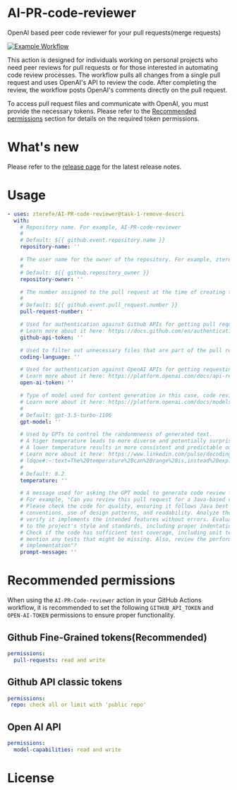 # AI-PR-code-reviewer
OpenAI based peer code reviewer for your pull requests(merge requests)

[![Example Workflow](https://github.com/zterefe/code-reviwer-tester/actions/workflows/ai-code-reviewer.yml/badge.svg?branch=task-1-test)](https://github.com/zterefe/code-reviwer-tester/actions/workflows/ai-code-reviewer.yml)

This action is designed for individuals working on personal projects who need peer reviews for pull requests or for those interested in automating code review processes. The workflow pulls all changes from a single pull request and uses OpenAI's API to review the code. After completing the review, the workflow posts OpenAI's comments directly on the pull request.

To access pull request files and communicate with OpenAI, you must provide the necessary tokens. Please refer to the [Recommended permissions](#Recommended-permissions) section for details on the required token permissions.

# What's new

Please refer to the [release page](https://github.com/zterefe/AI-PR-code-reviewer/releases/latest) for the latest release notes.

# Usage

<!-- start usage -->
```yaml
- uses: zterefe/AI-PR-code-reviewer@task-1-remove-descri
  with:
    # Repository name. For example, AI-PR-code-reviewer
    #
    # Default: ${{ github.event.repository.name }}
    repository-name: ''

    # The user name for the owner of the repository. For example, zterefe
    #
    # Default: ${{ github.repository_owner }}
    repository-owner: ''

    # The number assigned to the pull request at the time of creating the pull request(Github does that automtically)
    #
    # Default: ${{ github.event.pull_request.number }}
    pull-request-number: ''

    # Used for authentication against Github APIs for getting pull request changes and posting review comments
    # Learn more about it here: https://docs.github.com/en/authentication/keeping-your-account-and-data-secure/managing-your-personal-access-tokens 
    github-api-token: ''

    # Used to filter out unnecessary files that are part of the pull requests to avoid sending them for code review. Example value, Java
    coding-language: ''

    # Used for authentication against OpenAI APIs for getting requesting code review.
    # Learn more about it here: https://platform.openai.com/docs/api-reference/introduction
    open-ai-token: ''

    # Type of model used for content generation in this case, code review.
    # Learn more about it here: https://platform.openai.com/docs/models
    #
    # Default: gpt-3.5-turbo-1106
    gpt-model: ''

    # Used by GPTs to control the randonmneess of generated text.
    # A higer temperature leads to more diverse and potentially surprising responses, 
    # A lower temperature results in more consistent and predictable outputs.
    # Learn more about it here: https://www.linkedin.com/pulse/decoding-gpts-temperature-setting-gaurav-shivhare- 
    # ldqoe#:~:text=The%20temperature%20can%20range%20is,instead%20explores%20more%20varied%20options.
    #
    # Default: 0.2
    temperature: ''

    # A message used for asking the GPT model to generate code review for a given file.
    # For example, "Can you review this pull request for a Java-based codebase? 
    # Please check the code for quality, ensuring it follows Java best practices like proper naming 
    # conventions, use of design patterns, and readability. Analyze the logic and functionality to 
    # verify it implements the intended features without errors. Evaluate whether the code adheres 
    # to the project's style and standards, including proper indentation, comments, and formatting. 
    # Check if the code has sufficient test coverage, including unit tests for edge cases, and 
    # mention any tests that might be missing. Also, review the performance and efficiency of the 
    # implementation"?
    prompt-message: ''
```
<!-- end usage -->

# Recommended permissions

When using the `AI-PR-Code-reviewer` action in your GitHub Actions workflow, it is recommended to set the following `GITHUB_API_TOKEN` and `OPEN-AI-TOKEN` permissions to ensure proper functionality.
 ## Github Fine-Grained tokens(Recommended)
```yaml
permissions:
  pull-requests: read and write
```
 ## Github API classic tokens
 ```yaml
permissions:
  repo: check all or limit with 'public repo'
```
 ## Open AI API
```yaml
permissions:
  model-capabilities: read and write
``` 
# License
